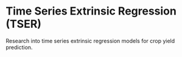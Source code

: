 # Time Series Extrinsic Regression (TSER)

Research into time series extrinsic regression models for crop yield prediction.
